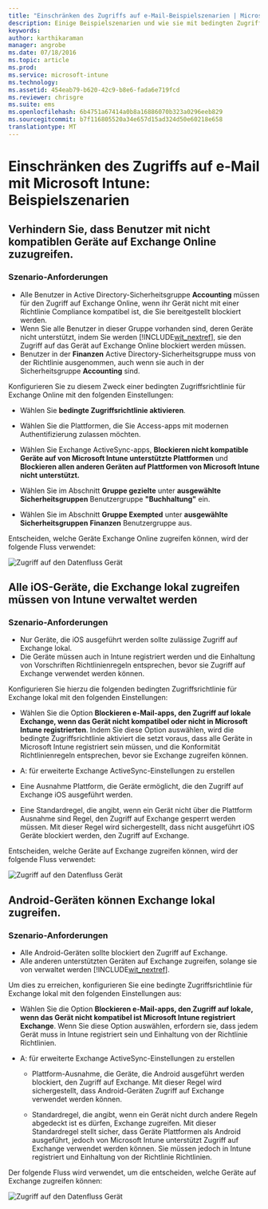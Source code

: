 ```yaml
---
title: "Einschränken des Zugriffs auf e-Mail-Beispielszenarien | Microsoft Intune"
description: Einige Beispielszenarien und wie sie mit bedingten Zugriff implementiert werden konnte.
keywords: 
author: karthikaraman
manager: angrobe
ms.date: 07/18/2016
ms.topic: article
ms.prod: 
ms.service: microsoft-intune
ms.technology: 
ms.assetid: 454eab79-b620-42c9-b8e6-fada6e719fcd
ms.reviewer: chrisgre
ms.suite: ems
ms.openlocfilehash: 6b4751a67414a0b8a16886070b323a0296eeb829
ms.sourcegitcommit: b7f116805520a34e657d15ad324d50e60218e658
translationtype: MT
---
```

# Einschränken des Zugriffs auf e-Mail mit Microsoft Intune: Beispielszenarien

## Verhindern Sie, dass Benutzer mit nicht kompatiblen Geräte auf Exchange Online zuzugreifen.
### Szenario-Anforderungen
- Alle Benutzer in Active Directory-Sicherheitsgruppe **Accounting** müssen für den Zugriff auf Exchange Online, wenn ihr Gerät nicht mit einer Richtlinie Compliance kompatibel ist, die Sie bereitgestellt blockiert werden.
- Wenn Sie alle Benutzer in dieser Gruppe vorhanden sind, deren Geräte nicht unterstützt, indem Sie werden [!INCLUDE[wit_nextref](../includes/wit_nextref_md.md)], sie den Zugriff auf das Gerät auf Exchange Online blockiert werden müssen.
- Benutzer in der **Finanzen** Active Directory-Sicherheitsgruppe muss von der Richtlinie ausgenommen, auch wenn sie auch in der Sicherheitsgruppe **Accounting** sind.

Konfigurieren Sie zu diesem Zweck einer bedingten Zugriffsrichtlinie für Exchange Online mit den folgenden Einstellungen:

-   Wählen Sie **bedingte Zugriffsrichtlinie aktivieren**.

- Wählen Sie die Plattformen, die Sie Access-apps mit modernen Authentifizierung zulassen möchten.
- Wählen Sie Exchange ActiveSync-apps, **Blockieren nicht kompatible Geräte auf von Microsoft Intune unterstützte Plattformen** und **Blockieren allen anderen Geräten auf Plattformen von Microsoft Intune nicht unterstützt.**
-   Wählen Sie im Abschnitt **Gruppe gezielte** unter **ausgewählte Sicherheitsgruppen** Benutzergruppe **"Buchhaltung"** ein.

-   Wählen Sie im Abschnitt **Gruppe Exempted** unter **ausgewählte Sicherheitsgruppen** **Finanzen** Benutzergruppe aus.


Entscheiden, welche Geräte Exchange Online zugreifen können, wird der folgende Fluss verwendet:

![Zugriff auf den Datenfluss Gerät](./media/ConditionalAccess8-5.png)

## Alle iOS-Geräte, die Exchange lokal zugreifen müssen von Intune verwaltet werden
### Szenario-Anforderungen
- Nur Geräte, die iOS ausgeführt werden sollte zulässige Zugriff auf Exchange lokal.
- Die Geräte müssen auch in Intune registriert werden und die Einhaltung von Vorschriften Richtlinienregeln entsprechen, bevor sie Zugriff auf Exchange verwendet werden können.

Konfigurieren Sie hierzu die folgenden bedingten Zugriffsrichtlinie für Exchange lokal mit den folgenden Einstellungen:

-   Wählen Sie die Option **Blockieren e-Mail-apps, den Zugriff auf lokale Exchange, wenn das Gerät nicht kompatibel oder nicht in Microsoft Intune registrierten**. Indem Sie diese Option auswählen, wird die bedingte Zugriffsrichtlinie aktiviert die setzt voraus, dass alle Geräte in Microsoft Intune registriert sein müssen, und die Konformität Richtlinienregeln entsprechen, bevor sie Exchange zugreifen können.

-   A: für erweiterte Exchange ActiveSync-Einstellungen zu erstellen

  -   Eine Ausnahme Plattform, die Geräte ermöglicht, die den Zugriff auf Exchange iOS ausgeführt werden.   

  -   Eine Standardregel, die angibt, wenn ein Gerät nicht über die Plattform Ausnahme sind Regel, den Zugriff auf Exchange gesperrt werden müssen. Mit dieser Regel wird sichergestellt, dass nicht ausgeführt iOS Geräte blockiert werden, den Zugriff auf Exchange.

Entscheiden, welche Geräte auf Exchange zugreifen können, wird der folgende Fluss verwendet:

![Zugriff auf den Datenfluss Gerät](./media/ConditionalAccess8-3.png)

## Android-Geräten können Exchange lokal zugreifen.
### Szenario-Anforderungen
- Alle Android-Geräten sollte blockiert den Zugriff auf Exchange.
- Alle anderen unterstützten Geräten auf Exchange zugreifen, solange sie von verwaltet werden [!INCLUDE[wit_nextref](../includes/wit_nextref_md.md)].

Um dies zu erreichen, konfigurieren Sie eine bedingte Zugriffsrichtlinie für Exchange lokal mit den folgenden Einstellungen aus:

-   Wählen Sie die Option **Blockieren e-Mail-apps, den Zugriff auf lokale, wenn das Gerät nicht kompatibel ist Microsoft Intune registriert Exchange**. Wenn Sie diese Option auswählen, erfordern sie, dass jedem Gerät muss in Intune registriert sein und Einhaltung von der Richtlinie Richtlinien.

- A: für erweiterte Exchange ActiveSync-Einstellungen zu erstellen
  -   Plattform-Ausnahme, die Geräte, die Android ausgeführt werden blockiert, den Zugriff auf Exchange. Mit dieser Regel wird sichergestellt, dass Android-Geräten Zugriff auf Exchange verwendet werden können.

  -   Standardregel, die angibt, wenn ein Gerät nicht durch andere Regeln abgedeckt ist es dürfen, Exchange zugreifen. Mit dieser Standardregel stellt sicher, dass Geräte Plattformen als Android ausgeführt, jedoch von Microsoft Intune unterstützt Zugriff auf Exchange verwendet werden können. Sie müssen jedoch in Intune registriert und Einhaltung von der Richtlinie Richtlinien.

Der folgende Fluss wird verwendet, um die entscheiden, welche Geräte auf Exchange zugreifen können:

![Zugriff auf den Datenfluss Gerät](./media/ConditionalAccess8-4.png)
